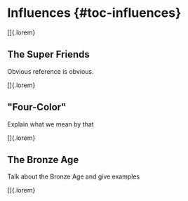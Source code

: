 # Influences {#toc-influences}

[]{.lorem}

## The Super Friends

Obvious reference is obvious.

[]{.lorem}

## "Four-Color"

Explain what we mean by that

[]{.lorem}

## The Bronze Age

Talk about the Bronze Age and give examples

[]{.lorem}

